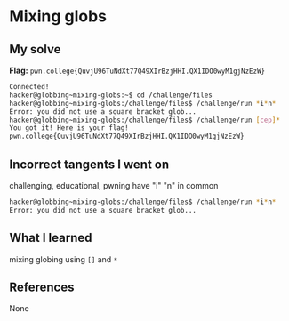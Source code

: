 # Mixing globs

## My solve
**Flag:** `pwn.college{QuvjU96TuNdXt77Q49XIrBzjHHI.QX1IDO0wyM1gjNzEzW}`

```bash
Connected!
hacker@globbing~mixing-globs:~$ cd /challenge/files
hacker@globbing~mixing-globs:/challenge/files$ /challenge/run *i*n*
Error: you did not use a square bracket glob...
hacker@globbing~mixing-globs:/challenge/files$ /challenge/run [cep]*
You got it! Here is your flag!
pwn.college{QuvjU96TuNdXt77Q49XIrBzjHHI.QX1IDO0wyM1gjNzEzW}

```

## Incorrect tangents I went on
challenging, educational, pwning have "i" "n" in common
```bash
hacker@globbing~mixing-globs:/challenge/files$ /challenge/run *i*n*
Error: you did not use a square bracket glob...
```

## What I learned
mixing globing using `[]` and `*`

## References 
None

